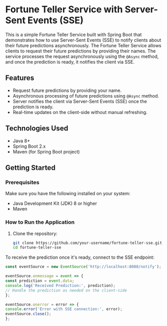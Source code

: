 # Fortune Teller Service with Server-Sent Events (SSE)

This is a simple Fortune Teller Service built with Spring Boot that demonstrates how to use Server-Sent Events (SSE) to
notify clients about their future predictions asynchronously. The Fortune Teller Service allows clients to request their
future predictions by providing their names. The service processes the request asynchronously using the `@Async` method,
and once the prediction is ready, it notifies the client via SSE.

## Features

- Request future predictions by providing your name.
- Asynchronous processing of future predictions using `@Async` method.
- Server notifies the client via Server-Sent Events (SSE) once the prediction is ready.
- Real-time updates on the client-side without manual refreshing.

## Technologies Used

- Java 8+
- Spring Boot 2.x
- Maven (for Spring Boot project)

## Getting Started

### Prerequisites

Make sure you have the following installed on your system:

- Java Development Kit (JDK) 8 or higher
- Maven

### How to Run the Application

1. Clone the repository:

   ```bash
   git clone https://github.com/your-username/fortune-teller-sse.git
   cd fortune-teller-sse

To receive the prediction once it's ready, connect to the SSE endpoint:

```typescript
const eventSource = new EventSource('http://localhost:8080/notify');

eventSource.onmessage = event => {
const prediction = event.data;
console.log('Received Prediction:', prediction);
// Handle the prediction as needed on the client-side
};

eventSource.onerror = error => {
console.error('Error with SSE connection:', error);
eventSource.close();
};
```